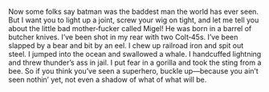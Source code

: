 Now some folks say batman was the baddest man the world has ever seen.
But I want you to light up a joint, screw your wig on tight, and let me tell you about the little bad mother‑fucker called Migel!
He was born in a barrel of butcher knives. I’ve been shot in my rear with two Colt‑45s. I’ve been slapped by a bear and bit by an eel. I chew up railroad iron and spit out steel. I jumped into the ocean and swallowed a whale. I handcuffed lightning and threw thunder’s ass in jail. I put fear in a gorilla and took the sting from a bee. So if you think you’ve seen a superhero, buckle up—because you ain’t seen nothin’ yet, not even a shadow of what of what will be. 
